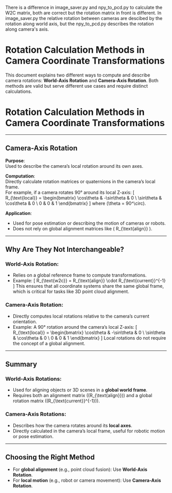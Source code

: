There is a difference in image_saver.py and npy_to_pcd.py to calculate the W2C matrix, both are correct but the rotation matrix in front is different. In image_saver.py the relative rotation between cameras are descibed by the rotation along world axis, but the npy_to_pcd.py describes the rotation along camera's axis. 
# Rotation Calculation Methods in Camera Coordinate Transformations

This document explains two different ways to compute and describe camera rotations: **World-Axis Rotation** and **Camera-Axis Rotation**. Both methods are valid but serve different use cases and require distinct calculations.
# Rotation Calculation Methods in Camera Coordinate Transformations

---

## Camera-Axis Rotation

**Purpose**:  
Used to describe the camera’s local rotation around its own axes.

**Computation**:  
Directly calculate rotation matrices or quaternions in the camera’s local frame.  
For example, if a camera rotates 90° around its local Z-axis:
\[
R_{\text{local}} = 
\begin{bmatrix} 
\cos\theta & -\sin\theta & 0 \\ 
\sin\theta & \cos\theta & 0 \\ 
0 & 0 & 1 
\end{bmatrix}
\]
where \(\theta = 90^\circ\).

**Application**:  
- Used for pose estimation or describing the motion of cameras or robots.
- Does not rely on global alignment matrices like \( R_{\text{align}} \).

---

## Why Are They Not Interchangeable?

### **World-Axis Rotation**:
- Relies on a global reference frame to compute transformations.
- Example:
\[
R_{\text{w2c}} = R_{\text{align}} \cdot R_{\text{current}}^{-1}
\]
This ensures that all coordinate systems share the same global frame, which is critical for tasks like 3D point cloud alignment.

### **Camera-Axis Rotation**:
- Directly computes local rotations relative to the camera’s current orientation.
- Example: A 90° rotation around the camera’s local Z-axis:
\[
R_{\text{local}} = 
\begin{bmatrix} 
\cos\theta & -\sin\theta & 0 \\ 
\sin\theta & \cos\theta & 0 \\ 
0 & 0 & 1 
\end{bmatrix}
\]
Local rotations do not require the concept of a global alignment.

---

## Summary

### **World-Axis Rotations**:
- Used for aligning objects or 3D scenes in a **global world frame**.
- Requires both an alignment matrix (\(R_{\text{align}}\)) and a global rotation matrix (\(R_{\text{current}}^{-1}\)).

### **Camera-Axis Rotations**:
- Describes how the camera rotates around its **local axes**.
- Directly calculated in the camera’s local frame, useful for robotic motion or pose estimation.

---

## Choosing the Right Method

- For **global alignment** (e.g., point cloud fusion): Use **World-Axis Rotation**.
- For **local motion** (e.g., robot or camera movement): Use **Camera-Axis Rotation**.

